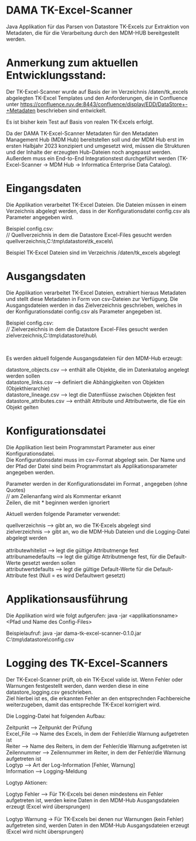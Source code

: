 # DAMA TK-Excel-Scanner
Java Applikation für das Parsen von Datastore TK-Excels zur Extraktion von Metadaten, die für die Verarbeitung durch den MDM-HUB bereitgestellt werden.
</br>

# Anmerkung zum aktuellen Entwicklungsstand:
Der TK-Excel-Scanner wurde auf Basis der im Verzeichnis /daten/tk_excels abgelegten TK-Excel Templates und den Anforderungen, die in Confluence unter https://confluence.ruv.de:8443/confluence/display/EDD/DataStore+-+Metadaten beschrieben sind entwickelt.

Es ist bisher kein Test auf Basis von realen TK-Excels erfolgt. 

Da der DAMA TK-Excel-Scanner Metadaten für den Metadaten Management Hub (MDM Hub) bereitstellen soll und der MDM Hub erst im ersten Halbjahr 2023 konzipiert und umgesetzt wird, müssen die Strukturen und der Inhalte der erzeugten Hub-Dateien noch angepasst werden.
</br>
Außerdem muss ein End-to-End Integrationstest durchgeführt werden (TK-Excel-Scanner -> MDM Hub -> Informatica Enterprise Data Catalog).

# Eingangsdaten
Die Applikation verarbeitet TK-Excel Dateien. Die Dateien müssen in einem Verzeichnis abgelegt werden, dass in der Konfigurationsdatei config.csv als Parameter angegeben wird.

Beispiel config.csv:
</br>
// Quellverzeichnis in dem die Datastore Excel-Files gesucht werden
</br>
quellverzeichnis,C:\tmp\datastore\tk_excels\

Beispiel TK-Excel Dateien sind im Verzeichnis /daten/tk_excels abgelegt

# Ausgangsdaten
Die Applikation verarbeitet TK-Excel Dateien, extrahiert hieraus Metadaten und stellt diese Metadaten in Form von csv-Dateien zur Verfügung. Die Ausgangsdateien werden in das Zielverzeichnis geschrieben, welches in der Konfigurationsdatei config.csv als Parameter angegeben ist.

Beispiel config.csv:
</br>
// Zielverzeichnis in dem die Datastore Excel-Files gesucht werden
</br>
zielverzeichnis,C:\tmp\datastore\hub\

</br>

Es werden aktuell folgende Ausgangsdateien für den MDM-Hub erzeugt:

datastore_objects.csv	   --> enthält alle Objekte, die im Datenkatalog angelegt werden sollen
</br>
datastore_links.csv	     --> definiert die Abhängigkeiten von Objekten (Objekthierarchie)
</br>
datastore_lineage.csv	   --> legt die Datenflüsse zwischen Objekten fest
</br>
datastore_attributes.csv	--> enthält Attribute und Attributwerte, die füe ein Objekt gelten


# Konfigurationsdatei
Die Applikation liest beim Programmstart Parameter aus einer Konfigurationsdatei.
</br>
Die Konfigurationsdatei muss im csv-Format abgelegt sein. 
Der Name und der Pfad der Datei sind beim Programmstart als Applikationsparameter angegeben werden.

Parameter werden in der Konfigurationsdatei im Format <parametername>,<parameterwert> angegeben (ohne Quotes)  
// am Zeilenanfang wird als Kommentar erkannt  
Zeilen, die mit * beginnen werden ignoriert

Aktuell werden folgende Parameter verwendet:

quellverzeichnis	   --> gibt an, wo die TK-Excels abgelegt sind
</br>
zielverzeichnis	   --> gibt an, wo die MDM-Hub Dateien und die Logging-Datei abgelegt werden
</br>  
attributewhitelist	   --> legt die gültige Attributmenge fest
</br>
attribunamedefaults --> legt die gültige Attributmenge fest, für die Default-Werte gesetzt werden sollen 
</br>
attributwertdefaults --> legt die gültige Default-Werte für die Default-Attribute fest (Null = es wird Defaultwert gesetzt)


# Applikationsausführung
Die Applikation wird wie folgt aufgerufen:  java -jar \<applikationsname> \<Pfad und Name des Config-Files>
 
Beispielaufruf: java -jar dama-tk-excel-scanner-0.1.0.jar C:\tmp\datastore\config.csv

# Logging des TK-Excel-Scanners
Der TK-Excel-Scanner prüft, ob ein TK-Excel valide ist. Wenn Fehler oder Warnungen festgestellt werden, dann werden diese in eine datastore_logging.csv geschrieben.
</br>
Ziel hierbei ist es, die erkannten Fehler an den entsprechnden Fachbereiche weiterzugeben, damit das entsprechde TK-Excel korrigiert wird.

Die Logging-Datei hat folgenden Aufbau:

Zeitpunkt --> Zeitpunkt der Prüfung
</br>
Excel_File --> Name des Excels, in dem der Fehler/die Warnung aufgetreten ist
</br>
Reiter --> Name des Reiters, in dem der Fehler/die Warnung aufgetreten ist
</br>
Zeilennummer --> Zeilennummer im Reiter, in dem der Fehler/die Warnung aufgetreten ist
</br>
Logtyp --> Art der Log-Information [Fehler, Warnung]
</br>
Information --> Logging-Meldung


Logtyp Aktionen:

 Logtyp Fehler --> Für TK-Excels bei denen mindestens ein Fehler aufgetreten ist, werden keine Daten in den MDM-Hub Ausgangsdateien erzeugt (Excel wird übersprungen)
 </br>
 </br>
 Logtyp Warnung -> Für TK-Excels bei denen nur Warnungen (kein Fehler) aufgetreten sind, werden Daten in den MDM-Hub Ausgangsdateien erzeugt (Excel wird nicht übersprungen)

